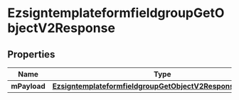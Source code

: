 
# EzsigntemplateformfieldgroupGetObjectV2Response

## Properties
| Name | Type | Description | Notes |
| ------------ | ------------- | ------------- | ------------- |
| **mPayload** | [**EzsigntemplateformfieldgroupGetObjectV2ResponseMPayload**](EzsigntemplateformfieldgroupGetObjectV2ResponseMPayload.md) |  |  |



